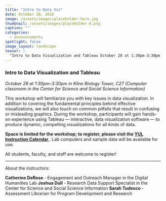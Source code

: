 ```yaml
---
title: "Intro to Data Vis"
date: October 28, 2016
image: /assets/images/placeholder-hero.jpg
thumbnail: /assets/images/placeholder-6.png
caption: ""
categories: 
  - announcements
spotlight: false 
image_layout: landscape
teaser: |
  "Intro to Data Visualization and Tableau October 28 at 1:30pm-3:30pm in Kline Biology Tower, C27 (Computer classroom in the Center for Science and Social Science Information) This workshop will..."
---
```



<h3>Intro to Data Visualization and Tableau</h3>
<em>October 28 at 1:30pm-3:30pm in Kline Biology Tower, C27 (Computer classroom in the Center for Science and Social Science Information)</em>
   
This workshop will familiarize you with key issues in data visualization. In addition to covering the fundamental principles behind effective visualizations, we will also touch on common pitfalls that result in confusing or misleading graphics. During the workshop, participants will gain hands-on experience using Tableau — interactive, data visualization software — to produce dynamic, compelling visualizations for all kinds of data.

<strong>
  Space is limited for the workshop; to register, please visit the
  <a href="http://schedule.yale.edu/event/2822765" target="_blank">
    YUL Instruction Calendar
  </a>
</strong>
. Lab computers and sample data will be available for use.
   
All students, faculty, and staff are welcome to register!
   
---
  
About the instructors:
   
<strong>
  Catherine DeRose
</strong>
  - Engagement and Outreach Manager in the Digital Humanities Lab

<strong>
  Joshua Dull
</strong>
  - Research Data Support Specialist in the Center for Science and Social Science Information
   
<strong>
  Sarah Tudesco
</strong>
  - Assessment Librarian for Program Development and Research
